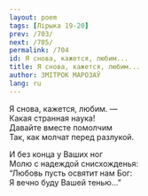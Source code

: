 ```yaml
---
layout: poem
tags: [Лірыка 19-20]
prev: /703/
next: /705/
permalink: /704
id: Я снова, кажется, любим...
title: Я снова, кажется, любим...
author: ЗМІТРОК МАРОЗАЎ
lang: ru
---
```



Я снова, кажется, любим. —  
Какая странная наука!  
Давайте вместе помолчим  
Так, как молчат перед разлукой.  

И без конца у Ваших ног  
Молю с надеждой снисхожденья:  
“Любовь пусть освятит нам Бог:  
Я вечно буду Вашей тенью...”  
